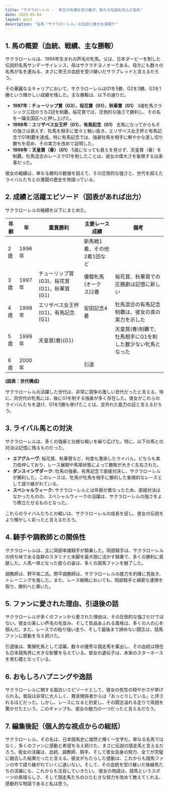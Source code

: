 ```yaml
---
title: "サクラローレル -  帝王の系譜を受け継ぎ、新たな伝説を刻んだ名牝"
date: 2025-05-04
layout: post
description: "名馬『サクラローレル』の伝説と魅力を深堀り"
---
```


## 1. 馬の概要（血統、戦績、主な勝鞍）

サクラローレルは、1994年生まれの芦毛の牝馬。父は、日本ダービーを制した伝説的名馬サンデーサイレンス、母はサクラチヨノオーである。母方にも数々の名馬が名を連ねる、まさに帝王の血統を受け継いだサラブレッドと言えるだろう。

その華麗なるキャリアにおいて、サクラローレルはG1を5勝、G2を3勝、G3を1勝という輝かしい成績を残した。主な勝鞍は、以下の通りだ。

* **1997年：チューリップ賞（G3）、桜花賞（G1）、秋華賞（G1）**  3歳牝馬クラシック三冠のうち2冠を制覇。桜花賞では、圧倒的な強さで勝利し、その名を一躍全国区へと押し上げた。
* **1998年：エリザベス女王杯（G1）、有馬記念（G1）**  古馬になってからもその強さは衰えず、牡馬を相手に堂々と戦い抜き、エリザベス女王杯と有馬記念でG1制覇を達成。特に有馬記念では、強豪牡馬を相手に鮮やかな差し切り勝ちを収め、その実力を改めて証明した。
* **1999年：天皇賞（春）（G1）** 5歳になっても衰えを見せず、天皇賞（春）を制覇。牡馬混合のレースでG1を制したことは、彼女の偉大さを象徴する出来事だった。


彼女の戦績は、単なる勝利の数値を超えて、その圧倒的な強さと、世代を超えたライバルたちとの激闘の歴史を物語っている。


## 2. 成績と活躍エピソード（図表があれば出力）

サクラローレルの戦績を以下にまとめた。

| 年齢 | 年 | 重賞勝利 | 主要レース成績 | 備考 |
|---|---|---|---|---|
| 2歳 | 1996年 |  |  新馬戦1着、その他2着1回など |  |
| 3歳 | 1997年 | チューリップ賞(G3)、桜花賞(G1)、秋華賞(G1) | 優駿牝馬(オークス)2着 | 桜花賞、秋華賞での圧勝劇は記憶に新しい |
| 4歳 | 1998年 | エリザベス女王杯(G1)、有馬記念(G1) | 安田記念4着 | 牡馬混合の有馬記念制覇は、彼女の真の実力を示した |
| 5歳 | 1999年 | 天皇賞(春)(G1) |  | 天皇賞(春)制覇で、牡馬相手にG1を制した数少ない牝馬となった |
| 6歳 | 2000年 |  |  引退 |  |


**(図表：世代構成)**

サクラローレルの活躍した世代は、非常に競争の激しい世代だったと言える。特に、同世代の牝馬には、後にG1を制する強豪が多く存在した。彼女がこれらのライバルたちを退け、G1を5勝も挙げたことは、並外れた能力の証と言えるだろう。


## 3. ライバル馬との対決

サクラローレルは、多くの強豪と壮絶な戦いを繰り広げた。特に、以下の馬との対決は記憶に残るものだった。

* **エアグルーヴ:**  桜花賞、秋華賞など、何度も激突したライバル。どちらも実力伯仲しており、レース展開や馬場状態によって勝敗が大きく左右された。
* **ダンスインザダーク:**  牡馬の強豪。有馬記念で直接対決し、サクラローレルが勝利した。このレースは、牝馬が牡馬を相手に勝利した象徴的なレースとして語り継がれている。
* **スペシャルウィーク:**  サクラローレルとは年齢が異なったため、直接対決はなかったものの、スペシャルウィークの活躍は、サクラローレルの強さをより際立たせるものとなった。


これらのライバルたちとの戦いは、サクラローレルの成長を促し、彼女の伝説をより輝かしく彩ったと言えるだろう。


## 4. 騎手や調教師との関係性

サクラローレルは、主に岡部幸雄騎手が騎乗した。岡部騎手は、サクラローレルの持ち味である抜群のスタミナと末脚を最大限に活かす騎乗で、多くの勝利に貢献した。人馬一体となった彼らの姿は、多くの競馬ファンを魅了した。

調教師は、野平祐二氏。野平調教師は、サクラローレルの能力を的確に見抜き、トレーニングを施した。また、レース戦略においても、岡部騎手と綿密な連携を取り、勝利へと導いた。


## 5. ファンに愛された理由、引退後の話

サクラローレルが多くのファンから愛された理由は、その圧倒的な強さだけではない。彼女の美しい芦毛の毛並み、そして気品あふれる風格は、多くの人の心を掴んだ。また、レースでの粘り強い走り、そして最後まで諦めない闘志は、競馬ファンに感動を与え続けた。

引退後は、繁殖牝馬として活躍。数々の優秀な競走馬を輩出し、その血統は現在も日本競馬界に大きな影響を与えている。彼女の遺伝子は、未来のスターホースを育む礎となっている。


## 6. おもしろハプニングや逸話

サクラローレルに関する面白いエピソードとして、彼女の気性の穏やかさが挙げられる。普段は非常に大人しく、厩舎関係者からは「おっとりしている」と評されるほどだった。しかし、レースになると豹変し、その闘志溢れる走りで周囲を驚かせたという。このギャップも、彼女の魅力の一つだったと言えるだろう。


## 7. 編集後記（個人的な視点からの総括）

サクラローレル。その名は、日本競馬史に燦然と輝く一文字だ。単なる名馬ではなく、多くのファンに感動と希望を与え続けた、まさに伝説の競走馬と言えるだろう。彼女の活躍は、血統、調教師、騎手、そして彼女自身の努力、全てが完璧に融合した結果だったと言える。彼女がもたらした感動は、これからも競馬ファンの中で語り継がれていくに違いない。そして、その血統を受け継いだ後継馬たちの活躍にも、これからも注目していきたい。  彼女の物語は、競馬というスポーツの素晴らしさ、そして競走馬たちのひたむきな努力を改めて教えてくれる、感動的な物語であると私は思う。
